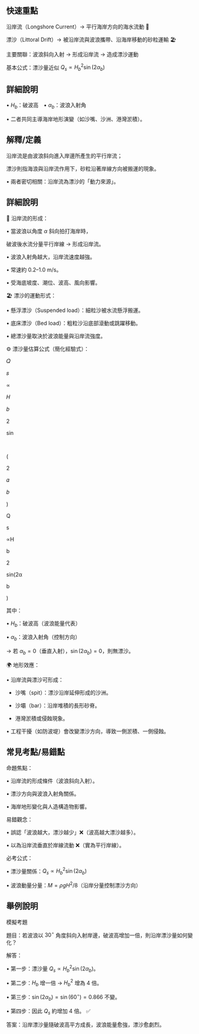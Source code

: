 ## 快速重點

沿岸流（Longshore Current）→ 平行海岸方向的海水流動 🌊

漂沙（Littoral Drift）→ 被沿岸流與波浪攜帶、沿海岸移動的砂粒運輸 🏖️

主要關聯：波浪斜向入射 → 形成沿岸流 → 造成漂沙運動

基本公式：漂沙量近似 $Q_{s} \propto H_{b}^{2} \sin(2\alpha_{b})$

## 詳細說明

• $H_{b}$：破波高 • $\alpha_{b}$：波浪入射角

• 二者共同主導海岸地形演變（如沙嘴、沙洲、港灣淤積）。


## 解釋/定義

沿岸流是由波浪斜向進入岸邊所產生的平行岸流；

漂沙則指海浪與沿岸流作用下，砂粒沿著岸線方向被搬運的現象。

• 兩者密切相關：沿岸流為漂沙的「動力來源」。


## 詳細說明

🌊 沿岸流的形成：

• 當波浪以角度 $\alpha$ 斜向拍打海岸時，

破波後水流分量平行岸線 → 形成沿岸流。

• 波浪入射角越大，沿岸流速度越強。

• 常速約 $0.2\text{–}1.0\ \mathrm{m/s}$。

• 受海底坡度、潮位、波高、風向影響。

🏖️ 漂沙的運動形式：

• 懸浮漂沙（Suspended load）：細粒沙被水流懸浮搬運。

• 底床漂沙（Bed load）：粗粒沙沿底部滾動或跳躍移動。

• 總漂沙量取決於波浪能量與沿岸流強度。

⚙️ 漂沙量估算公式（簡化經驗式）：

𝑄

𝑠

∝

𝐻

𝑏

2

sin

⁡

(

2

𝛼

𝑏

)

Q

s

∝H

b

2

sin(2α

b

)

其中：

• $H_{b}$：破波高（波浪能量代表）

• $\alpha_{b}$：波浪入射角（控制方向）

→ 若 $\alpha_{b}=0$（垂直入射），$\sin(2\alpha_{b})=0$，則無漂沙。

🌍 地形效應：

• 沿岸流與漂沙可形成：

- 沙嘴（spit）：漂沙沿岸延伸形成的沙洲。

- 沙壩（bar）：沿岸堆積的長形砂脊。

- 港灣淤積或侵蝕現象。

• 工程干擾（如防波堤）會改變漂沙方向，導致一側淤積、一側侵蝕。


## 常見考點/易錯點

命題焦點：

• 沿岸流的形成條件（波浪斜向入射）。

• 漂沙方向與波浪入射角關係。

• 海岸地形變化與人造構造物影響。

易錯觀念：

• 誤認「波浪越大，漂沙越少」❌（波高越大漂沙越多）。

• 以為沿岸流垂直於岸線流動 ❌（實為平行岸線）。

必考公式：

• 漂沙量關係：$Q_{s} \propto H_{b}^{2} \sin(2\alpha_{b})$

• 波浪動量分量：$M = \rho g H^{2}/8$（沿岸分量控制漂沙方向）


## 舉例說明

模擬考題

題目：若波浪以 $30^{\circ}$ 角度斜向入射岸邊，破波高增加一倍，則沿岸漂沙量如何變化？

解答：

• 第一步：漂沙量 $Q_{s} \propto H_{b}^{2} \sin(2\alpha_{b})$。

• 第二步：$H_{b}$ 增一倍 → $H_{b}^{2}$ 增為 4 倍。

• 第三步：$\sin(2\alpha_{b}) = \sin(60^{\circ}) = 0.866$ 不變。

• 第四步：因此 $Q_{s}$ 約增加 4 倍。 ✅

答案：沿岸漂沙量隨破波高平方成長，波浪能量愈強，漂沙愈劇烈。
